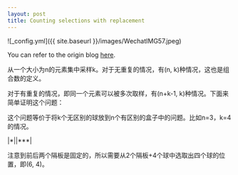 ```yaml
---
layout: post
title: Counting selections with replacement
---
```


![_config.yml]({{ site.baseurl }}/images/WechatIMG57.jpeg)

You can refer to the origin blog [here](https://www.johndcook.com/blog/select_with_replacement/). 

从一个大小为n的元素集中采样k。对于无重复的情况，有(n, k)种情况，这也是组合数的定义。

对于有重复的情况，即同一个元素可以被多次取样，有(n+k-1, k)种情况。下面来简单证明这个问题：

这个问题等价于将k个无区别的球放到n个有区别的盒子中的问题。比如n=3，k=4的情况。

|\*||\*\*\*|

注意到前后两个隔板是固定的，所以需要从2个隔板+4个球中选取出四个球的位置，即(6, 4)。
